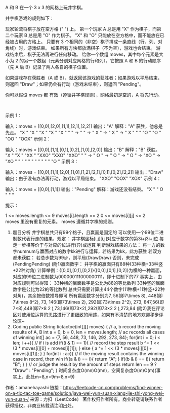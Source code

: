 A 和 B 在一个 3 x 3 的网格上玩井字棋。

井字棋游戏的规则如下：

玩家轮流将棋子放在空方格 (" ") 上。
第一个玩家 A 总是用 "X" 作为棋子，而第二个玩家 B 总是用 "O" 作为棋子。
"X" 和 "O" 只能放在空方格中，而不能放在已经被占用的方格上。
只要有 3 个相同的（非空）棋子排成一条直线（行、列、对角线）时，游戏结束。
如果所有方块都放满棋子（不为空），游戏也会结束。
游戏结束后，棋子无法再进行任何移动。
给你一个数组 moves，其中每个元素是大小为 2 的另一个数组（元素分别对应网格的行和列），它按照 A 和 B 的行动顺序（先 A 后 B）记录了两人各自的棋子位置。

如果游戏存在获胜者（A 或 B），就返回该游戏的获胜者；如果游戏以平局结束，则返回 "Draw"；如果仍会有行动（游戏未结束），则返回 "Pending"。

你可以假设 moves 都 有效（遵循井字棋规则），网格最初是空的，A 将先行动。

 

示例 1：

输入：moves = [[0,0],[2,0],[1,1],[2,1],[2,2]]
输出："A"
解释："A" 获胜，他总是先走。
"X  "    "X  "    "X  "    "X  "    "X  "
"   " -> "   " -> " X " -> " X " -> " X "
"   "    "O  "    "O  "    "OO "    "OOX"
示例 2：

输入：moves = [[0,0],[1,1],[0,1],[0,2],[1,0],[2,0]]
输出："B"
解释："B" 获胜。
"X  "    "X  "    "XX "    "XXO"    "XXO"    "XXO"
"   " -> " O " -> " O " -> " O " -> "XO " -> "XO " 
"   "    "   "    "   "    "   "    "   "    "O  "
示例 3：

输入：moves = [[0,0],[1,1],[2,0],[1,0],[1,2],[2,1],[0,1],[0,2],[2,2]]
输出："Draw"
输出：由于没有办法再行动，游戏以平局结束。
"XXO"
"OOX"
"XOX"
示例 4：

输入：moves = [[0,0],[1,1]]
输出："Pending"
解释：游戏还没有结束。
"X  "
" O "
"   "
 

提示：

1 <= moves.length <= 9
moves[i].length == 2
0 <= moves[i][j] <= 2
moves 里没有重复的元素。
moves 遵循井字棋的规则。


1. 题目分析
井字棋总共只有99个格子，且赢面是固定的
可以使用一个99位二进制数代表行走的结果，规定：
井字棋坐标[i,j][i,j]对应于数字的第3i+j3i+j位
每走一步棋等价于与对应的位进行(异)或运算
判断游戏结果的方法：
将一方的数字numnum与赢面对应的数字kk进行与运算，若结果为kk，此方获胜
若双方都未获胜：
若总步数为99步，则平局(DrawDraw)
否则，未完成(PendingPending)
(附1)赢面数字：
井字棋的赢面只有88种(33种横+33种竖+22种对角)
计算举例：\{[0,0],[0,1],[0,2]\}{[0,0],[0,1],[0,2]}为横的一种赢面，对应的99位二进制数为000000111000000111，即十进制下的77
事实上，由对应规则可以得知：
33种横的赢面数字是公比为88的等比数列
33种竖的赢面数字是公比为22的等比数列
总共只需要计算出44个数字(11种横+11种竖+22种对角)，其余按倍数推导即可
所有赢面数字分别为7, 56(即7\times 8), 448(即7\times 8^2), 73, 146(即73\times 2), 292(即73\times 2^2), 273, 847,56(即7×8),448(即7×8 
2
 ),73,146(即73×2),292(即73×2 
2
 ),273,84
(附2)我在评论区对使用位运算的思路进行了更细致的阐述，如果有不清楚的地方欢迎移步评论区~
2. Coding
public String tictactoe(int[][] moves) {
    // a, b record the moving results of A, B
    int a = 0, b = 0, len = moves.length;
    // ac records all cases of winning
    int[] ac = {7, 56, 448, 73, 146, 292, 273, 84};
    for(int i = 0; i < len; i ++){
        // if i is add
        if((i & 1) == 1){
            // record the step result
            b ^= 1 << (3 * moves[i][0] + moves[i][1]);
        }
        else {
            a ^= 1 << (3 * moves[i][0] + moves[i][1]);
        }
    }
    for(int i : ac){
        // if the moving result contains the winning case in record, then win
        if((a & i) == i){
            return "A";
        }
        if((b & i) == i){
            return "B";
        }
    }
    // or judge the result by the amount of steps
    return len == 9 ? "Draw" : "Pending";
}
时间复杂度O(mn)O(mn)，空间复杂度O(m)O(m)(事实上，此处m=8,n=9m=8,n=9)

作者：amanehayashi
链接：https://leetcode-cn.com/problems/find-winner-on-a-tic-tac-toe-game/solution/java-wei-yun-suan-xiang-jie-shi-yong-wei-yun-suan-/
来源：力扣（LeetCode）
著作权归作者所有。商业转载请联系作者获得授权，非商业转载请注明出处。